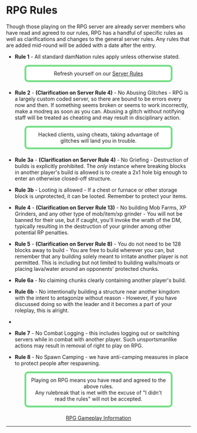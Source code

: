 ---
---

# RPG Rules

Though those playing on the RPG server are already server members who have read and agreed to our rules, RPG has a handful of specific rules as well as clarifications and changes to the general server rules. Any rules that are added mid-round will be added with a date after the entry.

- **Rule 1** - All standard damNation rules apply unless otherwise stated.
<p style="border: 5px solid #77df88; text-align:center;border-radius:10px;background-color:#ffffff; padding: 10px;margin: 0px 50px 20px 50px;">
      Refresh yourself on our <a href="{{site.baseurl}}/rules">Server Rules</a>
</p>

- **Rule 2** - **(Clarification on Server Rule 4)** - No Abusing Glitches - RPG is a largely custom coded server, so there are bound to be errors every now and then. If something seems broken or seems to work incorrectly, make a modreq as soon as you can. Abusing a glitch without notifying staff will be treated as cheating and may result in disciplinary action.

<p style="border: 5px solid #77df88; text-align:center;border-radius:10px;background-color:#ffffff; padding: 10px;margin: 0px 50px 20px 50px;">
      Hacked clients, using cheats, taking advantage of glitches will land you in trouble.
</p>

- **Rule 3a** - **(Clarification on Server Rule 4)** - No Griefing - Destruction of builds is explicitly prohibited. The *only* instance where breaking blocks in another player's build is allowed is to create a 2x1 hole big enough to enter an otherwise closed-off structure.
- **Rule 3b** - Looting is allowed - If a chest or furnace or other storage block is unprotected, it can be looted. Remember to protect your items.

- **Rule 4** - **(Clarification on Server Rule 13)** - No building Mob Farms, XP Grinders, and any other type of mob/item/xp grinder - You will not be banned for their use, but if caught, you'll invoke the wrath of the DM, typically resulting in the destruction of your grinder among other potential RP penalties.

- **Rule 5** - **(Clarification on Server Rule 8)** - You do not need to be 128 blocks away to build - You are free to build wherever you can, but remember that any building solely meant to irritate another player is not permitted. This is including but not limited to building walls/moats or placing lava/water around an opponents' protected chunks.

- **Rule 6a** - No claiming chunks clearly containing another player's build. 
- **Rule 6b** - No intentionally building a structure near another kingdom with the intent to antagonize without reason - However, if you have discussed doing so with the leader and it becomes a part of your roleplay, this is alright.
- 
- **Rule 7** - No Combat Logging - this includes logging out or switching servers while in combat with another player. Such unsportsmanlike actions may result in removal of right to play on RPG.

- **Rule 8** - No Spawn Camping - we have anti-camping measures in place to protect people after respawning.

<p style="border: 5px solid #77df88; text-align:center;border-radius:10px;background-color:#ffffff; padding: 10px;margin: 0px 50px 20px 50px;">
      Playing on RPG means you have read and agreed to the above rules.<br/>Any rulebreak that is met with the excuse of "I didn't read the rules" will not be accepted.
</p>

<center><a href="{{site.baseurl}}/rpg/gameplay" class="myButton">RPG Gameplay Information</a></center>
<hr>
